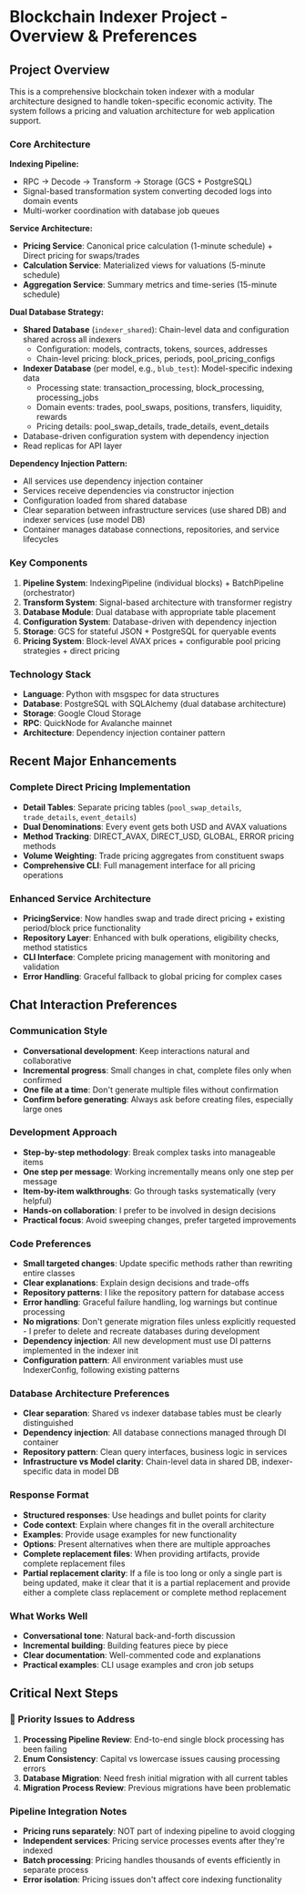 # Blockchain Indexer Project - Overview & Preferences

## Project Overview

This is a comprehensive blockchain token indexer with a modular architecture designed to handle token-specific economic activity. The system follows a pricing and valuation architecture for web application support.

### Core Architecture

**Indexing Pipeline:**
- RPC → Decode → Transform → Storage (GCS + PostgreSQL)
- Signal-based transformation system converting decoded logs into domain events
- Multi-worker coordination with database job queues

**Service Architecture:**
- **Pricing Service**: Canonical price calculation (1-minute schedule) + Direct pricing for swaps/trades
- **Calculation Service**: Materialized views for valuations (5-minute schedule) 
- **Aggregation Service**: Summary metrics and time-series (15-minute schedule)

**Dual Database Strategy:**
- **Shared Database** (`indexer_shared`): Chain-level data and configuration shared across all indexers
  - Configuration: models, contracts, tokens, sources, addresses
  - Chain-level pricing: block_prices, periods, pool_pricing_configs
- **Indexer Database** (per model, e.g., `blub_test`): Model-specific indexing data
  - Processing state: transaction_processing, block_processing, processing_jobs
  - Domain events: trades, pool_swaps, positions, transfers, liquidity, rewards
  - Pricing details: pool_swap_details, trade_details, event_details
- Database-driven configuration system with dependency injection
- Read replicas for API layer

**Dependency Injection Pattern:**
- All services use dependency injection container
- Services receive dependencies via constructor injection
- Configuration loaded from shared database
- Clear separation between infrastructure services (use shared DB) and indexer services (use model DB)
- Container manages database connections, repositories, and service lifecycles

### Key Components

1. **Pipeline System**: IndexingPipeline (individual blocks) + BatchPipeline (orchestrator)
2. **Transform System**: Signal-based architecture with transformer registry
3. **Database Module**: Dual database with appropriate table placement
4. **Configuration System**: Database-driven with dependency injection
5. **Storage**: GCS for stateful JSON + PostgreSQL for queryable events
6. **Pricing System**: Block-level AVAX prices + configurable pool pricing strategies + direct pricing

### Technology Stack
- **Language**: Python with msgspec for data structures
- **Database**: PostgreSQL with SQLAlchemy (dual database architecture)
- **Storage**: Google Cloud Storage
- **RPC**: QuickNode for Avalanche mainnet
- **Architecture**: Dependency injection container pattern

## Recent Major Enhancements

### **Complete Direct Pricing Implementation**
- **Detail Tables**: Separate pricing tables (`pool_swap_details`, `trade_details`, `event_details`) 
- **Dual Denominations**: Every event gets both USD and AVAX valuations
- **Method Tracking**: DIRECT_AVAX, DIRECT_USD, GLOBAL, ERROR pricing methods
- **Volume Weighting**: Trade pricing aggregates from constituent swaps
- **Comprehensive CLI**: Full management interface for all pricing operations

### **Enhanced Service Architecture**
- **PricingService**: Now handles swap and trade direct pricing + existing period/block price functionality
- **Repository Layer**: Enhanced with bulk operations, eligibility checks, method statistics
- **CLI Interface**: Complete pricing management with monitoring and validation
- **Error Handling**: Graceful fallback to global pricing for complex cases

## Chat Interaction Preferences

### Communication Style
- **Conversational development**: Keep interactions natural and collaborative
- **Incremental progress**: Small changes in chat, complete files only when confirmed
- **One file at a time**: Don't generate multiple files without confirmation
- **Confirm before generating**: Always ask before creating files, especially large ones

### Development Approach
- **Step-by-step methodology**: Break complex tasks into manageable items
- **One step per message**: Working incrementally means only one step per message
- **Item-by-item walkthroughs**: Go through tasks systematically (very helpful)
- **Hands-on collaboration**: I prefer to be involved in design decisions
- **Practical focus**: Avoid sweeping changes, prefer targeted improvements

### Code Preferences  
- **Small targeted changes**: Update specific methods rather than rewriting entire classes
- **Clear explanations**: Explain design decisions and trade-offs
- **Repository patterns**: I like the repository pattern for database access
- **Error handling**: Graceful failure handling, log warnings but continue processing
- **No migrations**: Don't generate migration files unless explicitly requested - I prefer to delete and recreate databases during development
- **Dependency injection**: All new development must use DI patterns implemented in the indexer init
- **Configuration pattern**: All environment variables must use IndexerConfig, following existing patterns

### Database Architecture Preferences
- **Clear separation**: Shared vs indexer database tables must be clearly distinguished
- **Dependency injection**: All database connections managed through DI container
- **Repository pattern**: Clean query interfaces, business logic in services
- **Infrastructure vs Model clarity**: Chain-level data in shared DB, indexer-specific data in model DB

### Response Format
- **Structured responses**: Use headings and bullet points for clarity
- **Code context**: Explain where changes fit in the overall architecture
- **Examples**: Provide usage examples for new functionality
- **Options**: Present alternatives when there are multiple approaches
- **Complete replacement files**: When providing artifacts, provide complete replacement files
- **Partial replacement clarity**: If a file is too long or only a single part is being updated, make it clear that it is a partial replacement and provide either a complete class replacement or complete method replacement

### What Works Well
- **Conversational tone**: Natural back-and-forth discussion
- **Incremental building**: Building features piece by piece
- **Clear documentation**: Well-commented code and explanations
- **Practical examples**: CLI usage examples and cron job setups

## Critical Next Steps

### **🚨 Priority Issues to Address**
1. **Processing Pipeline Review**: End-to-end single block processing has been failing
2. **Enum Consistency**: Capital vs lowercase issues causing processing errors
3. **Database Migration**: Need fresh initial migration with all current tables
4. **Migration Process Review**: Previous migrations have been problematic

### **Pipeline Integration Notes**
- **Pricing runs separately**: NOT part of indexing pipeline to avoid clogging
- **Independent services**: Pricing service processes events after they're indexed
- **Batch processing**: Pricing handles thousands of events efficiently in separate process
- **Error isolation**: Pricing issues don't affect core indexing functionality